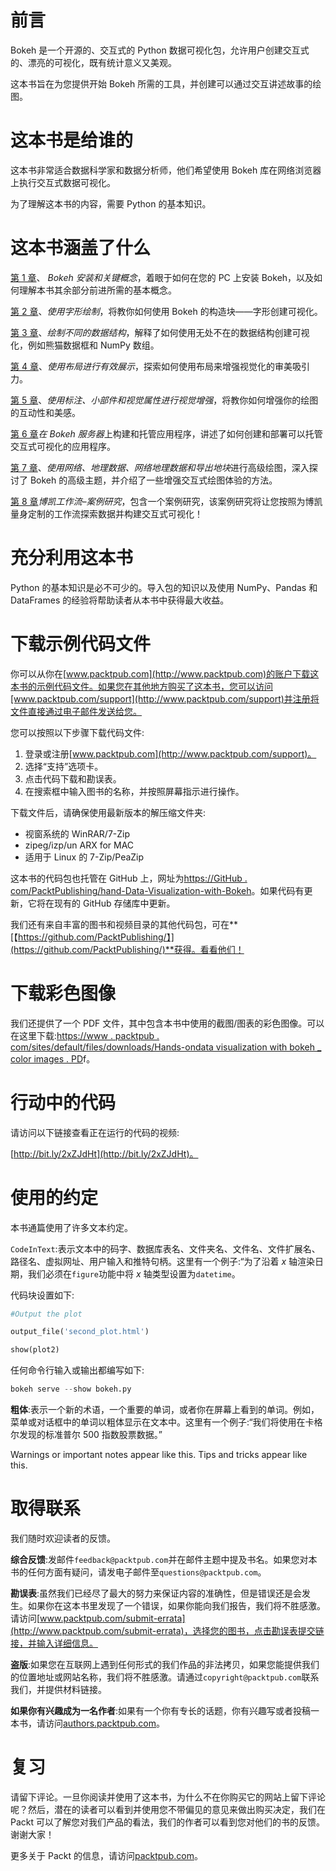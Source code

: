 # 前言

Bokeh 是一个开源的、交互式的 Python 数据可视化包，允许用户创建交互式的、漂亮的可视化，既有统计意义又美观。

这本书旨在为您提供开始 Bokeh 所需的工具，并创建可以通过交互讲述故事的绘图。

# 这本书是给谁的

这本书非常适合数据科学家和数据分析师，他们希望使用 Bokeh 库在网络浏览器上执行交互式数据可视化。

为了理解这本书的内容，需要 Python 的基本知识。

# 这本书涵盖了什么

[第 1 章](1.html#KVCC0-26d590d17b5f4ead8c171a0fe0f74e77)、 *Bokeh 安装和关键概念*，着眼于如何在您的 PC 上安装 Bokeh，以及如何理解本书其余部分前进所需的基本概念。

[第 2 章](2.html#UGI00-26d590d17b5f4ead8c171a0fe0f74e77)、*使用字形绘制*，将教你如何使用 Bokeh 的构造块——字形创建可视化。

[第 3 章](3.html#181NK0-26d590d17b5f4ead8c171a0fe0f74e77)、*绘制不同的数据结构*，解释了如何使用无处不在的数据结构创建可视化，例如熊猫数据框和 NumPy 数组。

[第 4 章](4.html#1JFUC0-26d590d17b5f4ead8c171a0fe0f74e77)、*使用布局进行有效展示*，探索如何使用布局来增强视觉化的审美吸引力。

[第 5 章](5.html#1S2JE0-26d590d17b5f4ead8c171a0fe0f74e77)、*使用标注、小部件和视觉属性进行视觉增强*，将教你如何增强你的绘图的互动性和美感。

[第 6 章](6.html#2I0GC0-26d590d17b5f4ead8c171a0fe0f74e77)*在 Bokeh 服务器*上构建和托管应用程序，讲述了如何创建和部署可以托管交互式可视化的应用程序。

[第 7 章](7.html#2UD7M0-26d590d17b5f4ead8c171a0fe0f74e77)、*使用网络、地理数据、网络地理数据和导出地块*进行高级绘图，深入探讨了 Bokeh 的高级主题，并介绍了一些增强交互式绘图体验的方法。

[第 8 章](8.html#36VSO0-26d590d17b5f4ead8c171a0fe0f74e77)*博凯工作流–案例研究*，包含一个案例研究，该案例研究将让您按照为博凯量身定制的工作流探索数据并构建交互式可视化！

# 充分利用这本书

Python 的基本知识是必不可少的。导入包的知识以及使用 NumPy、Pandas 和 DataFrames 的经验将帮助读者从本书中获得最大收益。

# 下载示例代码文件

你可以从你在[www.packtpub.com](http://www.packtpub.com)的账户下载这本书的示例代码文件。如果您在其他地方购买了这本书，您可以访问[www.packtpub.com/support](http://www.packtpub.com/support)并注册将文件直接通过电子邮件发送给您。

您可以按照以下步骤下载代码文件:

1.  登录或注册[www.packtpub.com](http://www.packtpub.com/support)。
2.  选择“支持”选项卡。
3.  点击代码下载和勘误表。
4.  在搜索框中输入图书的名称，并按照屏幕指示进行操作。

下载文件后，请确保使用最新版本的解压缩文件夹:

*   视窗系统的 WinRAR/7-Zip
*   zipeg/izp/un ARX for MAC
*   适用于 Linux 的 7-Zip/PeaZip

这本书的代码包也托管在 GitHub 上，网址为[https://GitHub . com/PacktPublishing/hand-Data-Visualization-with-Bokeh](https://github.com/PacktPublishing/Hands-on-Data-Visualization-with-Bokeh)。如果代码有更新，它将在现有的 GitHub 存储库中更新。

我们还有来自丰富的图书和视频目录的其他代码包，可在**[【https://github.com/PacktPublishing/】](https://github.com/PacktPublishing/)**获得。看看他们！

# 下载彩色图像

我们还提供了一个 PDF 文件，其中包含本书中使用的截图/图表的彩色图像。可以在这里下载:[https://www . packtpub . com/sites/default/files/downloads/Hands-ondata visualization with bokeh _ color images . PD](https://www.packtpub.com/sites/default/files/downloads/Hands-onDataVisualizationwithBokeh_ColorImages.pd)f。

# 行动中的代码

请访问以下链接查看正在运行的代码的视频:

[http://bit.ly/2xZJdHt](http://bit.ly/2xZJdHt)。

# 使用的约定

本书通篇使用了许多文本约定。

`CodeInText`:表示文本中的码字、数据库表名、文件夹名、文件名、文件扩展名、路径名、虚拟网址、用户输入和推特句柄。这里有一个例子:“为了沿着 *x* 轴渲染日期，我们必须在`figure`功能中将 *x* 轴类型设置为`datetime`。

代码块设置如下:

```py
#Output the plot

output_file('second_plot.html')

show(plot2)
```

任何命令行输入或输出都编写如下:

```py
bokeh serve --show bokeh.py
```

**粗体**:表示一个新的术语，一个重要的单词，或者你在屏幕上看到的单词。例如，菜单或对话框中的单词以粗体显示在文本中。这里有一个例子:“我们将使用在卡格尔发现的标准普尔 500 指数股票数据。”

Warnings or important notes appear like this. Tips and tricks appear like this.

# 取得联系

我们随时欢迎读者的反馈。

**综合反馈**:发邮件`feedback@packtpub.com`并在邮件主题中提及书名。如果您对本书的任何方面有疑问，请发电子邮件至`questions@packtpub.com`。

**勘误表**:虽然我们已经尽了最大的努力来保证内容的准确性，但是错误还是会发生。如果你在这本书里发现了一个错误，如果你能向我们报告，我们将不胜感激。请访问[www.packtpub.com/submit-errata](http://www.packtpub.com/submit-errata)，选择您的图书，点击勘误表提交链接，并输入详细信息。

**盗版**:如果您在互联网上遇到任何形式的我们作品的非法拷贝，如果您能提供我们的位置地址或网站名称，我们将不胜感激。请通过`copyright@packtpub.com`联系我们，并提供材料链接。

**如果你有兴趣成为一名作者**:如果有一个你有专长的话题，你有兴趣写或者投稿一本书，请访问[authors.packtpub.com](http://authors.packtpub.com/)。

# 复习

请留下评论。一旦你阅读并使用了这本书，为什么不在你购买它的网站上留下评论呢？然后，潜在的读者可以看到并使用您不带偏见的意见来做出购买决定，我们在 Packt 可以了解您对我们产品的看法，我们的作者可以看到您对他们的书的反馈。谢谢大家！

更多关于 Packt 的信息，请访问[packtpub.com](https://www.packtpub.com/)。